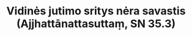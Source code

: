 ---
layout: page
title: 'Vidinės jutimo sritys nėra savastis (Ajjhattānattasuttaṃ, SN 35.3)'
category: susijusios suttos
index: 
     - Nesavastingumas (anattā)
sortIndex: 35003
tags: 
     - Nesavastingumas (anattā)
suttacentral: sn35.3
---
